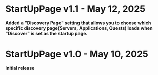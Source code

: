 # StartUpPage v1.1 - May 12, 2025
**Added a "Discovery Page" setting that allows you to choose which specific discovery page(Servers, Applications, Quests) loads when "Discover" is set as the startup page.**

# StartUpPage v1.0 - May 10, 2025
**Initial release**
